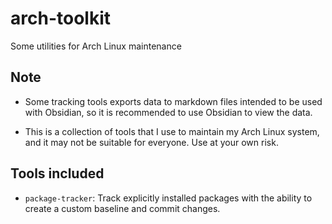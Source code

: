 # arch-toolkit

Some utilities for Arch Linux maintenance

## Note

- Some tracking tools exports data to markdown files intended to be used with Obsidian, so it is recommended to use Obsidian to view the data.

- This is a collection of tools that I use to maintain my Arch Linux system, and it may not be suitable for everyone. Use at your own risk.

## Tools included

- `package-tracker`: Track explicitly installed packages with the ability to create a custom baseline and commit changes.
